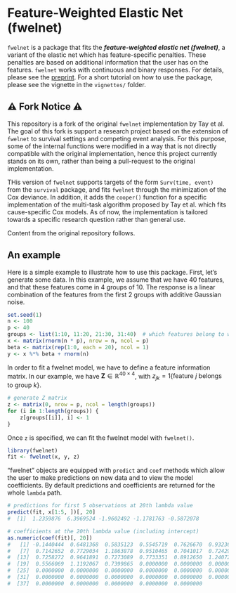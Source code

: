 <!-- README.md is generated from README.Rmd. Please edit that file -->

# Feature-Weighted Elastic Net (fwelnet)

`fwelnet` is a package that fits the ***feature-weighted elastic net
(fwelnet)***, a variant of the elastic net which has feature-specific
penalties. These penalties are based on additional information that the
user has on the features. `fwelnet` works with continuous and binary
responses. For details, please see the
[preprint](https://arxiv.org/abs/2006.01395). For a short tutorial on
how to use the package, please see the vignette in the `vignettes/`
folder.

## ⚠️ Fork Notice ⚠️

This repository is a fork of the original `fwelnet` implementation by
Tay et al.  
The goal of this fork is support a research project based on the
extension of `fwelnet` to survival settings and competing event
analysis. For this purpose, some of the internal functions were modified
in a way that is not directly compatible with the original
implementation, hence this project currently stands on its own, rather
than being a pull-request to the original implementation.

THis version of `fwelnet` supports targets of the form
`Surv(time, event)` from the `survival` package, and fits `fwelnet`
through the minimization of the Cox deviance. In addition, it adds the
`cooper()` function for a specific implementation of the multi-task
algorithm proposed by Tay et al. which fits cause-specific Cox models.
As of now, the implementation is tailored towards a specific research
question rather than general use.

Content from the original repository follows.

## An example

Here is a simple example to illustrate how to use this package. First,
let’s generate some data. In this example, we assume that we have 40
features, and that these features come in 4 groups of 10. The response
is a linear combination of the features from the first 2 groups with
additive Gaussian noise.

``` r
set.seed(1)
n <- 100
p <- 40
groups <- list(1:10, 11:20, 21:30, 31:40)  # which features belong to which group
x <- matrix(rnorm(n * p), nrow = n, ncol = p)
beta <- matrix(rep(1:0, each = 20), ncol = 1)
y <- x %*% beta + rnorm(n)
```

In order to fit a fwelnet model, we have to define a feature information
matrix. In our example, we have
$\mathbf{Z} \in \mathbb{R}^{40 \times 4}$, with
$z_{jk} = 1\{ \text{feature } j \text{ belongs to group } k \}$.

``` r
# generate Z matrix
z <- matrix(0, nrow = p, ncol = length(groups))
for (i in 1:length(groups)) {
    z[groups[[i]], i] <- 1
}
```

Once `z` is specified, we can fit the fwelnet model with `fwelnet()`.

``` r
library(fwelnet)
fit <- fwelnet(x, y, z)
```

“fwelnet” objects are equipped with `predict` and `coef` methods which
allow the user to make predictions on new data and to view the model
coefficients. By default predictions and coefficients are returned for
the whole `lambda` path.

``` r
# predictions for first 5 observations at 20th lambda value
predict(fit, x[1:5, ])[, 20]
#  [1]  1.2359876  6.3969524 -1.9602492 -1.1781763 -0.5872078

# coefficients at the 20th lambda value (including intercept)
as.numeric(coef(fit)[, 20])
#   [1] -0.1440444  0.6481368  0.5835123  0.5545719  0.7626670  0.9323669
#   [7]  0.7142652  0.7729034  1.1863878  0.9510465  0.7041017  0.7242916
#  [13]  0.7258272  0.9641891  0.7273089  0.7733351  0.8912650  1.2407252
#  [19]  0.5566069  1.1192067  0.7399865  0.0000000  0.0000000  0.0000000
#  [25]  0.0000000  0.0000000  0.0000000  0.0000000  0.0000000  0.0000000
#  [31]  0.0000000  0.0000000  0.0000000  0.0000000  0.0000000  0.0000000
#  [37]  0.0000000  0.0000000  0.0000000  0.0000000  0.0000000
```
